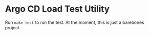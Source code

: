 
# Argo CD Load Test Utility

Run `make test` to run the test. At the moment, this is just a barebones project.